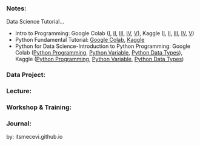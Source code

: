 ### Notes:
Data Science Tutorial...

* Intro to Programming: Google Colab ([I](https://colab.research.google.com/drive/1goYkfMay2Eez9pvgsVTO5uTUDKV-ys9X?usp=sharing), [II](https://colab.research.google.com/drive/1ksPrNI4dNLf9IJ8CndJk9V49sW8pboEP?usp=sharing), [III](https://colab.research.google.com/drive/1v1QKVXUUmFcagDDQp-JISwvmt8bbv709?usp=sharing), [IV](https://colab.research.google.com/drive/1c8lLrflPAmljsU12R3KGLMSdZ_Jvyjnw?usp=sharing), [V](https://colab.research.google.com/drive/1eQv4h1vpQBUeU8Ao530JUqSX5scQ3geM?usp=sharing)), Kaggle ([I](), [II](), [III](), [IV](), [V]())
* Python Fundamental Tutorial: [Google Colab](https://colab.research.google.com/drive/1Il9BhnPeZZKzXGsLwPVM00O7SK4S7VR1?usp=sharing), [Kaggle]()
* Python for Data Science-Introduction to Python Programming: Google Colab ([Python Programming](), [Python Variable](), [Python Data Types]()), Kaggle ([Python Programming](), [Python Variable](), [Python Data Types]())


### Data Project:

### Lecture:

### Workshop & Training:

### Journal:

by: itsmecevi.github.io


